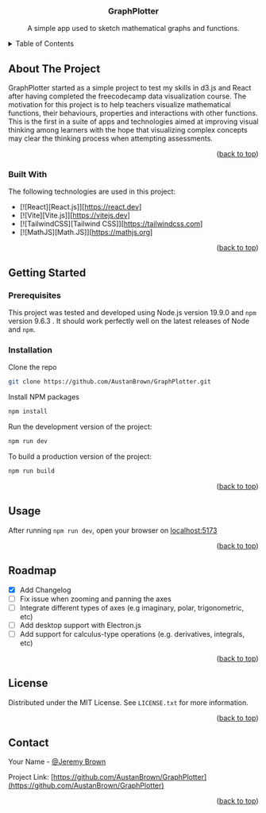 <h3 align="center">GraphPlotter</h3>

  <p align="center">
    A simple app used to sketch mathematical graphs and functions. 
    <br />
  </p>
</div>



<!-- TABLE OF CONTENTS -->
<details>
  <summary>Table of Contents</summary>
  <ol>
    <li>
      <a href="#about-the-project">About The Project</a>
      <ul>
        <li><a href="#built-with">Technologies Used</a></li>
      </ul>
    </li>
    <li>
      <a href="#getting-started">Getting Started</a>
      <ul>
        <li><a href="#prerequisites">Prerequisites</a></li>
        <li><a href="#installation">Installation</a></li>
      </ul>
    </li>
    <li><a href="#usage">Usage</a></li>
    <li><a href="#roadmap">Roadmap</a></li>
    <li><a href="#contributing">Contributing</a></li>
    <li><a href="#license">License</a></li>
    <li><a href="#contact">Contact</a></li>
    <li><a href="#acknowledgments">Acknowledgments</a></li>
  </ol>
</details>

<!-- ABOUT THE PROJECT -->
## About The Project

GraphPlotter started as a simple project to test my skills in d3.js and React after having completed the freecodecamp data visualization course. The motivation for this project is to help teachers visualize mathematical functions, their behaviours, properties and interactions with other functions. This is the first in a suite of apps and technologies aimed at improving visual thinking among learners with the hope that visualizing complex concepts may clear the thinking process when attempting assessments. 

<p align="right">(<a href="#readme-top">back to top</a>)</p>



### Built With

The following technologies are used in this project: 

* [![React][React.js]][https://react.dev]
* [![Vite][Vite.js]][https://vitejs.dev]
* [![TailwindCSS][Tailwind CSS]][https://tailwindcss.com]
* [![MathJS][Math.JS]][https://mathjs.org]

<p align="right">(<a href="#readme-top">back to top</a>)</p>



<!-- GETTING STARTED -->
## Getting Started

### Prerequisites

This project was tested and developed using Node.js version 19.9.0 and ```npm``` version 9.6.3 . It should work perfectly well on the latest releases of Node and ```npm```.

### Installation

Clone the repo
   ```sh
   git clone https://github.com/AustanBrown/GraphPlotter.git
   ```
Install NPM packages
   ```sh
   npm install
   ```
Run the development version of the project: 
   ```sh
   npm run dev
   ```
To build a production version of the project:
   ```sh
   npm run build
   ```

<p align="right">(<a href="#readme-top">back to top</a>)</p>



<!-- USAGE EXAMPLES -->
## Usage

After running ```npm run dev```, open your browser on [localhost:5173](http://localhost:5173)

<p align="right">(<a href="#readme-top">back to top</a>)</p>



<!-- ROADMAP -->
## Roadmap

- [x] Add Changelog
- [ ] Fix issue when zooming and panning the axes
- [ ] Integrate different types of axes (e.g imaginary, polar, trigonometric, etc)
- [ ] Add desktop support with Electron.js
- [ ] Add support for calculus-type operations (e.g. derivatives, integrals, etc)

<p align="right">(<a href="#readme-top">back to top</a>)</p>

<!-- LICENSE -->
## License

Distributed under the MIT License. See `LICENSE.txt` for more information.

<p align="right">(<a href="#readme-top">back to top</a>)</p>



<!-- CONTACT -->
## Contact

Your Name - [@Jeremy Brown](https://twitter.com/JEREMYJAYBROWN)

Project Link: [https://github.com/AustanBrown/GraphPlotter](https://github.com/AustanBrown/GraphPlotter)

<p align="right">(<a href="#readme-top">back to top</a>)</p>


